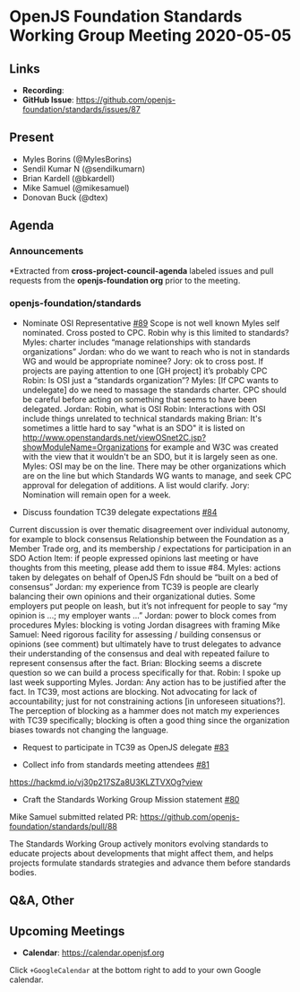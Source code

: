 # OpenJS Foundation Standards Working Group Meeting 2020-05-05

## Links

* **Recording**:
* **GitHub Issue**: https://github.com/openjs-foundation/standards/issues/87

## Present

* Myles Borins (@MylesBorins)
* Sendil Kumar N (@sendilkumarn)
* Brian Kardell (@bkardell)
* Mike Samuel (@mikesamuel)
* Donovan Buck (@dtex)

## Agenda

### Announcements

*Extracted from **cross-project-council-agenda** labeled issues and pull requests from the **openjs-foundation org** prior to the meeting.



### openjs-foundation/standards

* Nominate OSI Representative [#89](https://github.com/openjs-foundation/standards/issues/89)
Scope is not well known
Myles self nominated.  Cross posted to CPC.
Robin why is this limited to standards?
Myles: charter includes “manage relationships with standards organizations”
Jordan: who do we want to reach who is not in standards WG and would be appropriate nominee?
Jory: ok to cross post.  If projects are paying attention to one [GH project] it’s probably CPC
Robin: Is OSI just a “standards organization”?
Myles: [If CPC wants to undelegate] do we need to massage the standards charter.  CPC should be careful before acting on something that seems to have been delegated.
Jordan: Robin, what is OSI
Robin: Interactions with OSI include things unrelated to technical standards making
Brian: It's sometimes a little hard to say "what is an SDO" it is listed on http://www.openstandards.net/viewOSnet2C.jsp?showModuleName=Organizations for example and W3C was created with the view that it wouldn't be an SDO, but it is largely seen as one.
Myles: OSI may be on the line.  There may be other organizations which are on the line but which Standards WG wants to manage, and seek CPC approval for delegation of additions.  A list would clarify.
Jory: Nomination will remain open for a week.

* Discuss foundation TC39 delegate expectations [#84](https://github.com/openjs-foundation/standards/issues/84)

Current discussion is over thematic disagreement over individual autonomy, for example to block consensus
Relationship between the Foundation as a Member Trade org, and its membership / expectations for participation in an SDO
Action Item: if people expressed opinions last meeting or have thoughts from this meeting, please add them to issue #84.
Myles: actions taken by delegates on behalf of OpenJS Fdn should be “built on a bed of consensus”
Jordan: my experience from TC39 is people are clearly balancing their own opinions and their organizational duties.  Some employers put people on leash, but it’s not infrequent for people to say “my opinion is ...; my employer wants …”
Jordan: power to block comes from procedures
Myles: blocking is voting
Jordan disagrees with framing
Mike Samuel: Need rigorous facility for assessing / building consensus or opinions (see comment) but ultimately have to trust delegates to advance their understanding of the consensus and deal with repeated failure to represent consensus after the fact.
Brian: Blocking seems a discrete question so we can build a process specifically for that.
Robin: I spoke up last week supporting Myles.
Jordan: Any action has to be justified after the fact.  In TC39, most actions are blocking.  Not advocating for lack of accountability; just for not constraining actions [in unforeseen situations?].  The perception of blocking as a hammer does not match my experiences with TC39 specifically; blocking is often a good thing since the organization biases towards not changing the language.

* Request to participate in TC39 as OpenJS delegate [#83](https://github.com/openjs-foundation/standards/issues/83)

* Collect info from standards meeting attendees [#81](https://github.com/openjs-foundation/standards/issues/81)

https://hackmd.io/vj30p217SZa8U3KLZTVXOg?view

* Craft the Standards Working Group Mission statement [#80](https://github.com/openjs-foundation/standards/issues/80)

Mike Samuel submitted related PR: https://github.com/openjs-foundation/standards/pull/88

The Standards Working Group actively monitors evolving standards to educate projects about developments that might affect them, and helps projects formulate standards strategies and advance them before standards bodies.





## Q&A, Other

## Upcoming Meetings

* **Calendar**: https://calendar.openjsf.org

Click `+GoogleCalendar` at the bottom right to add to your own Google calendar.


